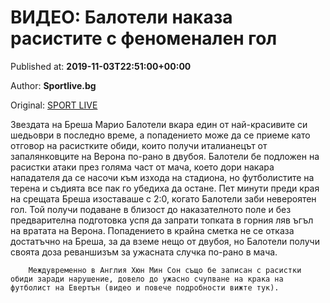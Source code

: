 
# ВИДЕО: Балотели наказа расистите с феноменален гол

Published at: **2019-11-03T22:51:00+00:00**

Author: **Sportlive.bg**

Original: [SPORT LIVE](https://www.sportlive.bg/worldfootball/italy/video-baloteli-nakaza-rasistite-s-fenomenalen-gol-1391489.html)

Звездата на Бреша Марио Балотели вкара един от най-красивите си шедьоври в последно време, а попадението може да се приеме като отговор на расистките обиди, които получи италианецът от запалянковците на Верона по-рано в двубоя.
Балотели бе подложен на расистки атаки през голяма част от мача, което дори накара нападателя да се насочи към изхода на стадиона, но футболистите на терена и съдията все пак го убедиха да остане. Пет минути преди края на срещата Бреша изоставаше с 2:0, когато Балотели заби невероятен гол.
Той получи подаване в близост до наказателното поле и без предварителна подготовка успя да запрати топката в горния ляв ъгъл на вратата на Верона. Попадението в крайна сметка не се отказа достатъчно на Бреша, за да вземе нещо от двубоя, но Балотели получи своята доза реваншизъм за ужасната случка по-рано в мача.

        Междувременно в Англия Хюн Мин Сон също бе записан с расистки обиди заради нарушение, довело до ужасно счупване на крака на футболист на Евертън (видео и повече подробности вижте тук).
      
